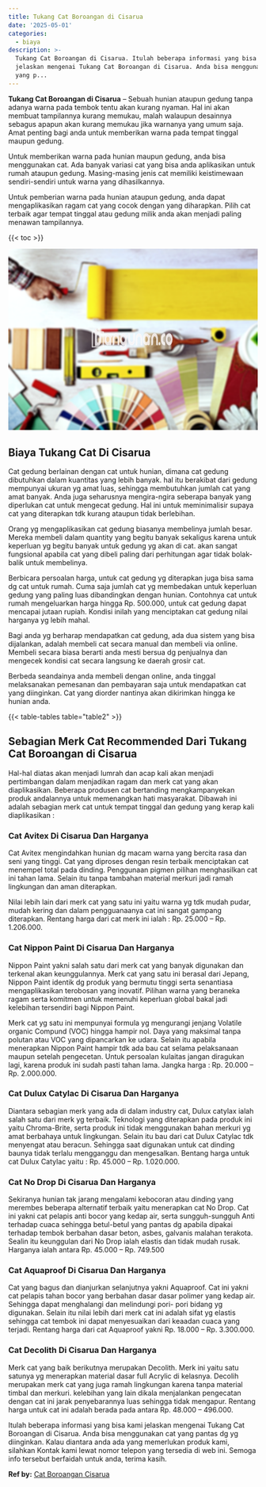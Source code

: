 ```yaml
---
title: Tukang Cat Boroangan di Cisarua
date: '2025-05-01'
categories:
  - biaya
description: >-
  Tukang Cat Boroangan di Cisarua. Itulah beberapa informasi yang bisa kami
  jelaskan mengenai Tukang Cat Boroangan di Cisarua. Anda bisa menggunakan cat
  yang p...
---
```


**Tukang Cat Boroangan di Cisarua** – Sebuah hunian ataupun gedung tanpa adanya warna pada tembok tentu akan kurang nyaman. Hal ini akan membuat tampilannya kurang memukau, malah walaupun desainnya sebagus apapun akan kurang memukau jika warnanya yang umum saja. Amat penting bagi anda untuk memberikan warna pada tempat tinggal maupun gedung.

Untuk memberikan warna pada hunian maupun gedung, anda bisa menggunakan cat. Ada banyak variasi cat yang bisa anda aplikasikan untuk rumah ataupun gedung. Masing-masing jenis cat memiliki keistimewaan sendiri-sendiri untuk warna yang dihasilkannya.

Untuk pemberian warna pada hunian ataupun gedung, anda dapat mengaplikasikan ragam cat yang cocok dengan yang diharapkan. Pilih cat terbaik agar tempat tinggal atau gedung milik anda akan menjadi paling menawan tampilannya.

{{< toc >}}

![Tukang Cat Boroangan di Cisarua](/images/jasa-cat-murah30.png)

## Biaya Tukang Cat Di Cisarua

Cat gedung berlainan dengan cat untuk hunian, dimana cat gedung dibutuhkan dalam kuantitas yang lebih banyak. hal itu berakibat dari gedung mempunyai ukuran yg amat luas, sehingga membutuhkan jumlah cat yang amat banyak. Anda juga seharusnya mengira-ngira seberapa banyak yang diperlukan cat untuk mengecat gedung. Hal ini untuk meminimalisir supaya cat yang diterapkan tdk kurang ataupun tidak berlebihan.

Orang yg mengaplikasikan cat gedung biasanya membelinya jumlah besar. Mereka membeli dalam quantity yang begitu banyak sekaligus karena untuk keperluan yg begitu banyak untuk gedung yg akan di cat. akan sangat fungsional apabila cat yang dibeli paling dari perhitungan agar tidak bolak-balik untuk membelinya.

Berbicara persoalan harga, untuk cat gedung yg diterapkan juga bisa sama dg cat untuk rumah. Cuma saja jumlah cat yg membedakan untuk keperluan gedung yang paling luas dibandingkan dengan hunian. Contohnya cat untuk rumah mengeluarkan harga hingga Rp. 500.000, untuk cat gedung dapat mencapai jutaan rupiah. Kondisi inilah yang menciptakan cat gedung nilai harganya yg lebih mahal.

Bagi anda yg berharap mendapatkan cat gedung, ada dua sistem yang bisa dijalankan, adalah membeli cat secara manual dan membeli via online. Membeli secara biasa berarti anda mesti bersua dg penjualnya dan mengecek kondisi cat secara langsung ke daerah grosir cat.

Berbeda seandainya anda membeli dengan online, anda tinggal melaksanakan pemesanan dan pembayaran saja untuk mendapatkan cat yang diinginkan. Cat yang diorder nantinya akan dikirimkan hingga ke hunian anda.

{{< table-tables table="table2" >}}

## Sebagian Merk Cat Recommended Dari Tukang Cat Boroangan di Cisarua

Hal-hal diatas akan menjadi lumrah dan acap kali akan menjadi pertimbangan dalam menjadikan ragam dan merk cat yang akan diaplikasikan. Beberapa produsen cat bertanding mengkampanyekan produk andalannya untuk memenangkan hati masyarakat. Dibawah ini adalah sebagian merk cat untuk tempat tinggal dan gedung yang kerap kali diaplikasikan :

### Cat Avitex Di Cisarua Dan Harganya

Cat Avitex mengindahkan hunian dg macam warna yang bercita rasa dan seni yang tinggi. Cat yang diproses dengan resin terbaik menciptakan cat menempel total pada dinding. Penggunaan pigmen pilihan menghasilkan cat ini tahan lama. Selain itu tanpa tambahan material merkuri jadi ramah lingkungan dan aman diterapkan.

Nilai lebih lain dari merk cat yang satu ini yaitu warna yg tdk mudah pudar, mudah kering dan dalam pengguanaanya cat ini sangat gampang diterapkan. Rentang harga dari cat merk ini ialah : Rp. 25.000 – Rp. 1.206.000.

### Cat Nippon Paint Di Cisarua Dan Harganya

Nippon Paint yakni salah satu dari merk cat yang banyak digunakan dan terkenal akan keunggulannya. Merk cat yang satu ini berasal dari Jepang, Nippon Paint identik dg produk yang bermutu tinggi serta senantiasa mengaplikasikan terobosan yang inovatif. Pilihan warna yang beraneka ragam serta komitmen untuk memenuhi keperluan global bakal jadi kelebihan tersendiri bagi Nippon Paint.

Merk cat yg satu ini mempunyai formula yg mengurangi jenjang Volatile organic Compund (VOC) hingga hampir nol. Daya yang maksimal tanpa polutan atau VOC yang dipancarkan ke udara. Selain itu apabila menerapkan Nippon Paint hampir tdk ada bau cat selama pelaksanaan maupun setelah pengecetan. Untuk persoalan kulaitas jangan diragukan lagi, karena produk ini sudah pasti tahan lama. Jangka harga : Rp. 20.000 – Rp. 2.000.000.

### Cat Dulux Catylac Di Cisarua Dan Harganya

Diantara sebagian merk yang ada di dalam industry cat, Dulux catylax ialah salah satu dari merk yg terbaik. Teknologi yang diterapkan pada produk ini yaitu Chroma-Brite, serta produk ini tidak menggunakan bahan merkuri yg amat berbahaya untuk lingkungan. Selain itu bau dari cat Dulux Catylac tdk menyengat atau beracun. Sehingga saat digunakan untuk cat dinding baunya tidak terlalu mengganggu dan mengesalkan. Bentang harga untuk cat Dulux Catylac yaitu : Rp. 45.000 – Rp. 1.020.000.

### Cat No Drop Di Cisarua Dan Harganya

Sekiranya hunian tak jarang mengalami kebocoran atau dinding yang merembes beberapa alternatif terbaik yaitu menerapkan cat No Drop. Cat ini yakni cat pelapis anti bocor yang kedap air, serta sungguh-sungguh Anti terhadap cuaca sehingga betul-betul yang pantas dg apabila dipakai terhadap tembok berbahan dasar beton, asbes, galvanis malahan terakota. Sealin itu keunggulan dari No Drop ialah elastis dan tidak mudah rusak. Harganya ialah antara Rp. 45.000 – Rp. 749.500

### Cat Aquaproof Di Cisarua Dan Harganya

Cat yang bagus dan dianjurkan selanjutnya yakni Aquaproof. Cat ini yakni cat pelapis tahan bocor yang berbahan dasar dasar polimer yang kedap air. Sehingga dapat menghalangi dan melindungi pori- pori bidang yg digunakan. Selain itu nilai lebih dari merk cat ini adalah sifat yg elastis sehingga cat tembok ini dapat menyesuaikan dari keaadan cuaca yang terjadi. Rentang harga dari cat Aquaproof yakni Rp. 18.000 – Rp. 3.300.000.

### Cat Decolith Di Cisarua Dan Harganya

Merk cat yang baik berikutnya merupakan Decolith. Merk ini yaitu satu satunya yg menerapkan material dasar full Acrylic di kelasnya. Decolih merupakan merk cat yang juga ramah lingkungan karena tanpa material timbal dan merkuri. kelebihan yang lain dikala menjalankan pengecatan dengan cat ini jarak penyebarannya luas sehingga tidak mengapur. Rentang harga untuk cat ini adalah berada pada antara Rp. 48.000 – 496.000.

Itulah beberapa informasi yang bisa kami jelaskan mengenai Tukang Cat Boroangan di Cisarua. Anda bisa menggunakan cat yang pantas dg yg diinginkan. Kalau diantara anda ada yang memerlukan produk kami, silahkan Kontak kami lewat nomor telepon yang tersedia di web ini. Semoga info tersebut berfaidah untuk anda, terima kasih.

**Ref by:** [Cat Boroangan Cisarua](https://id.wikipedia.org/wiki/Cat)
